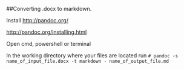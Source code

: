 ##Converting .docx to markdown. 

Install http://pandoc.org/

http://pandoc.org/installing.html

Open cmd, powershell or terminal

In the working directory where your files are located run 
`# pandoc -s name_of_input_file.docx -t markdown - name_of_output_file.md`
